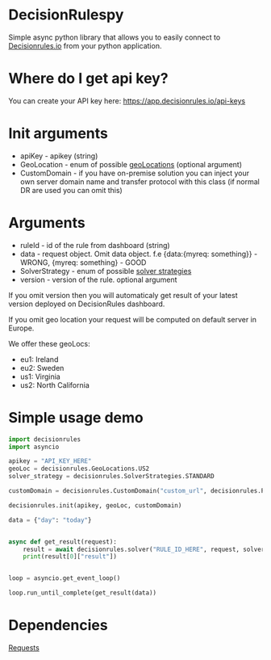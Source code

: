 # DecisionRulespy

Simple async python library that allows you to easily connect to [Decisionrules.io](https://decisionrules.io) from your python application.

# Where do I get api key?

You can create your API key here: https://app.decisionrules.io/api-keys

# Init arguments

* apiKey - apikey (string)
* GeoLocation - enum of possible [geoLocations](https://docs.decisionrules.io/docs/api/geo-location) (optional argument)
* CustomDomain - if you have on-premise solution you can inject your own server domain name and transfer protocol with this class (if normal DR are used you can omit this)

# Arguments

* ruleId - id of the rule from dashboard (string)
* data - request object. Omit data object. f.e {data:{myreq: something}} - WRONG, {myreq: something} - GOOD 
* SolverStrategy - enum of possible [solver strategies](https://docs.decisionrules.io/docs/other/execution-strategy)
* version - version of the rule. optional argument

If you omit version then you will automaticaly get result of your latest version deployed on DecisionRules dashboard.

If you omit geo location your request will be computed on default server in Europe.

We offer these geoLocs:

- eu1: Ireland
- eu2: Sweden
- us1: Virginia
- us2: North California

# Simple usage demo

````python
import decisionrules
import asyncio

apikey = "API_KEY_HERE"
geoLoc = decisionrules.GeoLocations.US2
solver_strategy = decisionrules.SolverStrategies.STANDARD

customDomain = decisionrules.CustomDomain("custom_url", decisionrules.Protocols.HTTPS)

decisionrules.init(apikey, geoLoc, customDomain)

data = {"day": "today"}


async def get_result(request):
    result = await decisionrules.solver("RULE_ID_HERE", request, solver_strategy)
    print(result[0]["result"])


loop = asyncio.get_event_loop()

loop.run_until_complete(get_result(data))
````

# Dependencies

[Requests](https://pypi.org/project/requests/)
